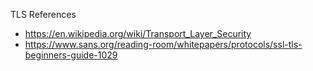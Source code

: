 
TLS References
* https://en.wikipedia.org/wiki/Transport_Layer_Security
* https://www.sans.org/reading-room/whitepapers/protocols/ssl-tls-beginners-guide-1029


